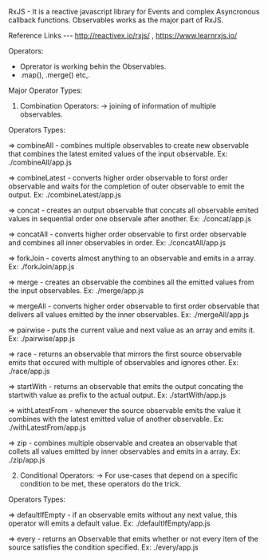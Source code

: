 RxJS - It is a reactive javascript library for Events and complex Asyncronous callback functions. Observables works as the major part of RxJS.

Reference Links --- http://reactivex.io/rxjs/ , https://www.learnrxjs.io/

Operators:
 * Oprerator is working behin the Observables.
 * .map(), .merge() etc,.

 Major Operator Types:

 1) Combination Operators:
  -> joining of information of multiple observables.

  Operators Types:

  => combineAll - combines multiple observables to create new observable that combines the latest emited values of the input observable.
  Ex: ./combineAll/app.js

  => combineLatest - converts higher order observable to forst order observable and waits for the completion of outer observable to emit the output.
  Ex: ./combineLatest/app.js

  => concat - creates an output observable that concats all observable emited values in sequential order one observale after another.
  Ex: ./concat/app.js

  => concatAll - converts higher order observable to first order observable and combines all inner observables in order.
  Ex: ./concatAll/app.js

  => forkJoin - coverts almost anything to an observable and emits in a array.
  Ex: ./forkJoin/app.js

  => merge - creates an observable the combines all the emitted values from the input observables.
  Ex: ./merge/app.js

  => mergeAll - converts higher order observable to first order observable that delivers all values emitted by the inner observables.
  Ex: ./mergeAll/app.js

  => pairwise - puts the current value and next value as an array and emits it.
  Ex: ./pairwise/app.js

  => race - returns an observable that mirrors the first source observable emits that occured with multiple of observables and ignores other.
  Ex: ./race/app.js

  => startWith - returns an observable that emits the output concating the startwith value as prefix to the actual output.
  Ex: ./startWith/app.js

  => withLatestFrom - whenever the source observable emits the value it combines with the latest emitted value of another observable.
  Ex: ./withLatestFrom/app.js

  => zip - combines multiple observable and createa an observable that collets all values emitted by inner observables and emits in a array.
  Ex: ./zip/app.js


 2) Conditional Operators:
  -> For use-cases that depend on a specific condition to be met, these operators do the trick.

  Operators Types:

  => defaultIfEmpty - if an observable emits without any next value, this operator will emits a default value.
  Ex: ./defaultIfEmpty/app.js

  => every - returns an Observable that emits whether or not every item of the source satisfies the condition specified.
  Ex: ./every/app.js